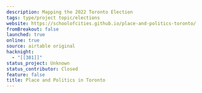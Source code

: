 ```yaml
---
description: Mapping the 2022 Toronto Election
tags: type/project topic/elections
website: https://schoolofcities.github.io/place-and-politics-toronto/
fromBreakout: false
launched: true
online: true
source: airtable original
hacknight: 
  - "[[381]]"
status_project: Unknown
status_contributor: Closed
feature: false
title: Place and Politics in Toronto
---
```

